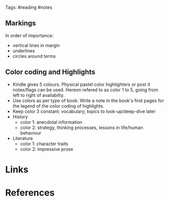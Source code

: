 Tags: #reading #notes 

## Markings
In order of importance: 
- vertical lines in margin
- underlines
- circles around terms

## Color coding and Highlights
- Kindle gives 5 colours. Physical pastel color highlighters or post it notes/flags can be used. Hereon refered to as color 1 to 5, going from left to right of availabilty.
- Use colors as per type of book. Write a note in the book's first pages for the legend of the color coding of highlights.
- Keep color 3 constant: vocabulary, topics to look-up/deep-dive later
- History
	- color 1: anecdotal information
	- color 2: strategy, thinking processes, lessons in life/human behaviour
- Literature
	- color 1: character traits
	- color 2: impressive prose

# Links

# References
